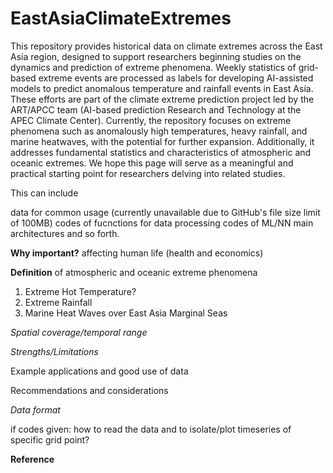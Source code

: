 # EastAsiaClimateExtremes

This repository provides historical data on climate extremes across the East Asia region, designed to support researchers beginning studies on the dynamics and prediction of extreme phenomena. Weekly statistics of grid-based extreme events are processed as labels for developing AI-assisted models to predict anomalous temperature and rainfall events in East Asia. These efforts are part of the climate extreme prediction project led by the ART/APCC team (AI-based prediction Research and Technology at the APEC Climate Center). Currently, the repository focuses on extreme phenomena such as anomalously high temperatures, heavy rainfall, and marine heatwaves, with the potential for further expansion. Additionally, it addresses fundamental statistics and characteristics of atmospheric and oceanic extremes. We hope this page will serve as a meaningful and practical starting point for researchers delving into related studies.


This can include

  data for common usage (currently unavailable due to GitHub's file size limit of 100MB)
  codes of fucnctions for data processing
  codes of ML/NN main architectures
  and so forth.

**Why important?** affecting human life (health and economics)

**Definition** of atmospheric and oceanic extreme phenomena 

  1. Extreme Hot Temperature?
  2. Extreme Rainfall
  3. Marine Heat Waves over East Asia Marginal Seas

*Spatial coverage/temporal range*

*Strengths/Limitations*

  Example applications and good use of data

  Recommendations and considerations

*Data format* 

  if codes given: how to read the data and to isolate/plot timeseries of specific grid point?


**Reference**

